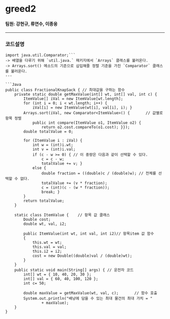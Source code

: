 # greed2
  
  
#### 팀원: 강현규, 류연수, 이종웅
  
---
  
  
### 코드설명  

```import java.util.Arrays;
import java.util.Comparator;```
-> 배열을 다루기 위해 `util.java.` 패키지에서 `Arrays` 클래스를 불러온다.
-> Arrays.sort() 메소드의 기준으로 삽입해줄 정렬 기준을 가진 `Comparator` 클래스를 불러온다.
---

```Java
public class FractionalKnapSack { // 최대값을 구하는 함수
    private static double getMaxValue(int[] wt, int[] val, int c) {
        ItemValue[] iVal = new ItemValue[wt.length];
        for (int i = 0; i < wt.length; i++) {
            iVal[i] = new ItemValue(wt[i], val[i], i); }
        Arrays.sort(iVal, new Comparator<ItemValue>() {       // 값별로 항목 정렬
            public int compare(ItemValue o1, ItemValue o2) {
                return o2.cost.compareTo(o1.cost); }});
        double totalValue = 0;

        for (ItemValue i : iVal) {
            int w = (int)i.wt;
            int v = (int)i.val;
            if (c - w >= 0) { // 이 중량은 다음과 같이 선택할 수 있다.
                c = c - w;
                totalValue += v; }
            else {
                double fraction = ((double)c / (double)w); // 전체를 선택할 수 없다.
                totalValue += (v * fraction);
                c = (int)(c - (w * fraction));
                break; }
        }
        return totalValue;
    }

    static class ItemValue {    // 항목 값 클래스
        Double cost;
        double wt, val, i2;

        public ItemValue(int wt, int val, int i2)// 항목item 값 함수
        {
            this.wt = wt;
            this.val = val;
            this.i2 = i2;
            cost = new Double((double)val / (double)wt);
        }
    }
    public static void main(String[] args) { // 운전자 코드
        int[] wt = { 10, 40, 20, 30 };
        int[] val = { 60, 40, 100, 120 };
        int c= 50;

        double maxValue = getMaxValue(wt, val, c);       // 함수 호출
        System.out.println("배낭에 담을 수 있는 최대 물건의 최대 가치 = "
                + maxValue);
    }
}

